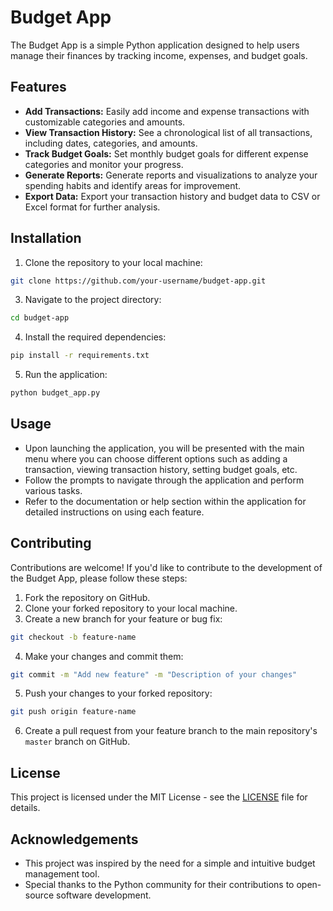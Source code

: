 # Budget App

The Budget App is a simple Python application designed to help users manage their finances by tracking income, expenses, and budget goals.

## Features

- **Add Transactions:** Easily add income and expense transactions with customizable categories and amounts.
- **View Transaction History:** See a chronological list of all transactions, including dates, categories, and amounts.
- **Track Budget Goals:** Set monthly budget goals for different expense categories and monitor your progress.
- **Generate Reports:** Generate reports and visualizations to analyze your spending habits and identify areas for improvement.
- **Export Data:** Export your transaction history and budget data to CSV or Excel format for further analysis.

## Installation

1. Clone the repository to your local machine:
```sh
git clone https://github.com/your-username/budget-app.git
```
3. Navigate to the project directory:
```sh
cd budget-app
```
4. Install the required dependencies:
```sh
pip install -r requirements.txt
```
5. Run the application:
```sh
python budget_app.py
```
## Usage

- Upon launching the application, you will be presented with the main menu where you can choose different options such as adding a transaction, viewing transaction history, setting budget goals, etc.
- Follow the prompts to navigate through the application and perform various tasks.
- Refer to the documentation or help section within the application for detailed instructions on using each feature.

## Contributing

Contributions are welcome! If you'd like to contribute to the development of the Budget App, please follow these steps:

1. Fork the repository on GitHub.
2. Clone your forked repository to your local machine.
3. Create a new branch for your feature or bug fix:
```sh
git checkout -b feature-name
```
4. Make your changes and commit them:
```sh
git commit -m "Add new feature" -m "Description of your changes"
```
5. Push your changes to your forked repository:
```sh
git push origin feature-name
```
6. Create a pull request from your feature branch to the main repository's `master` branch on GitHub.

## License

This project is licensed under the MIT License - see the [LICENSE](LICENSE) file for details.

## Acknowledgements

- This project was inspired by the need for a simple and intuitive budget management tool.
- Special thanks to the Python community for their contributions to open-source software development.

